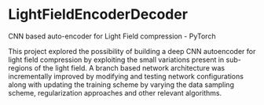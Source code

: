 # LightFieldEncoderDecoder
CNN based auto-encoder for Light Field compression - PyTorch

This project explored the possibility of building a deep CNN autoencoder for light field compression by exploiting the small variations present in sub-regions of the light field. A branch based network architecture was incrementally improved by modifying and testing network configurations along with updating the training scheme by varying the data sampling scheme, regularization approaches and other relevant algorithms.
